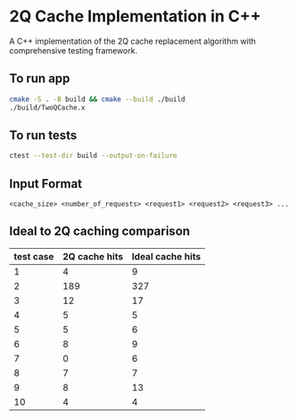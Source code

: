 # 2Q Cache Implementation in C++

A C++ implementation of the 2Q cache replacement algorithm with comprehensive testing framework.

## To run app

```bash
cmake -S . -B build && cmake --build ./build
./build/TwoQCache.x
```
## To run tests
```bash
ctest --test-dir build --output-on-failure
```

## Input Format
```
<cache_size> <number_of_requests> <request1> <request2> <request3> ...
```
## Ideal to 2Q caching comparison

test case | 2Q cache hits | Ideal cache hits |
|-------- | -------------- | ---------------- |
| 1       |       4        |       9          |
| 2       |       189      |       327        |
| 3       |       12       |       17         |
| 4       |       5        |       5          |
| 5       |       5        |       6          |
| 6       |       8        |       9          |
| 7       |       0        |       6          |
| 8       |       7        |       7          |
| 9       |       8        |       13         |
| 10      |       4        |       4          |